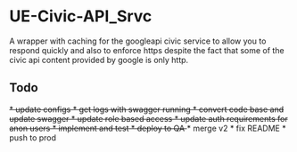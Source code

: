 # UE-Civic-API_Srvc

A wrapper with caching for the googleapi civic service to allow you to respond quickly and also to enforce https despite the fact that some of the civic api content provided by google is only http.

## Todo
<strike>
* update configs
* get logs with swagger running
* convert code base and update swagger
* update role based access
* update auth requirements for anon users
* implement and test
* deploy to QA </strike>
* merge v2
* fix README
* push to prod